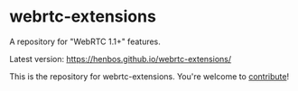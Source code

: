 # webrtc-extensions
A repository for "WebRTC 1.1+" features.

Latest version: https://henbos.github.io/webrtc-extensions/

This is the repository for webrtc-extensions. You're welcome to
[contribute](CONTRIBUTING.md)!
